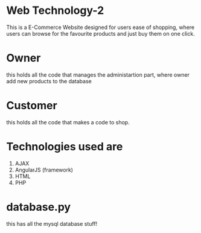  # Web Technology-2
 This is a E-Commerce Website designed for users ease of shopping, where users can browse for the favourite products 
 and just buy them on one click.
 
# Owner
this holds all the code that manages the administartion part, where owner add new products to the database

# Customer
this holds all the code that makes a code to shop. 

# Technologies used are
1) AJAX
2) AngularJS (framework)
3) HTML
4) PHP

# database.py 
this has all the mysql database stuff!
